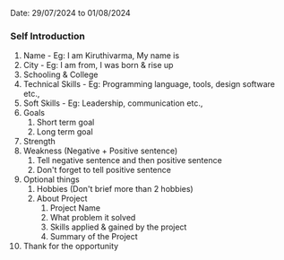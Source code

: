 Date: 29/07/2024 to 01/08/2024

### Self Introduction
1. Name - Eg: I am Kiruthivarma, My name is
2. City - Eg: I am from, I was born & rise up
3. Schooling & College
4. Technical Skills - Eg: Programming language, tools, design software etc.,
5. Soft Skills - Eg: Leadership, communication etc.,
6. Goals
	1. Short term goal
	2. Long term goal
7. Strength
8. Weakness (Negative + Positive sentence)
	1. Tell negative sentence and then positive sentence
	2. Don't forget to tell positive sentence
9. Optional things
	1.  Hobbies (Don't brief more than 2 hobbies)
	2. About Project 
		1. Project Name
		2. What problem it solved
		3. Skills applied & gained by the project
		4. Summary of the Project
10. Thank for the opportunity
